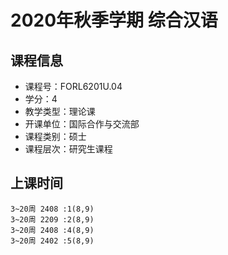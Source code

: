 # 2020年秋季学期 综合汉语 






## 课程信息

- 课程号：FORL6201U.04
- 学分：4
- 教学类型：理论课
- 开课单位：国际合作与交流部
- 课程类别：硕士
- 课程层次：研究生课程

## 上课时间

```
3~20周 2408 :1(8,9)
3~20周 2209 :2(8,9)
3~20周 2408 :4(8,9)
3~20周 2402 :5(8,9)
```

